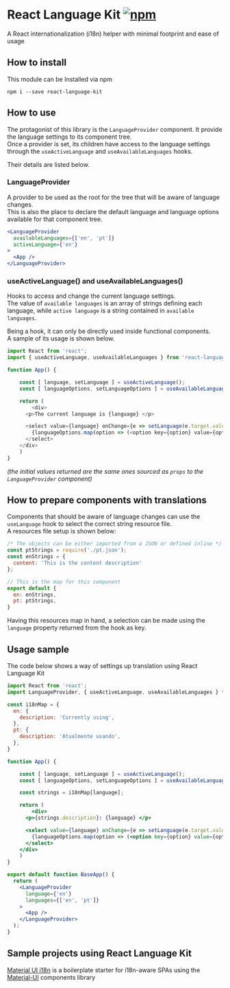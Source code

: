 # React Language Kit  [![npm](https://img.shields.io/npm/v/react-language-kit)](https://www.npmjs.com/package/react-language-kit)
A React internationalization (i18n) helper with minimal footprint and ease of usage

## How to install

This module can be Installed via npm

`npm i --save react-language-kit`

## How to use

The protagonist of this library is the `LanguageProvider` component. It provide the language settings to its component tree.<br>
Once a provider is set, its children have access to the language settings through the `useActiveLanguage` and `useAvailableLanguages` hooks.

Their details are listed below.

### LanguageProvider

A provider to be used as the root for the tree that will be aware of language changes.<br>
This is also the place to declare the default language and language options available for that component tree.

```jsx
<LanguageProvider
  availableLanguages={['en', 'pt']}
  activeLanguage={'en'}
>
  <App />
</LanguageProvider>
```

### useActiveLanguage() and useAvailableLanguages()

Hooks to access and change the current language settings.<br>
The value of `available languages` is an array of strings defining each language, while `active language` is a string contained in `available languages`.

Being a hook, it can only be directly used inside functional components.<br>
A sample of its usage is shown below.

```js
import React from 'react';
import { useActiveLanguage, useAvailableLanguages } from 'react-language-kit';

function App() {

	const [ language, setLanguage ] = useActiveLanguage();
	const [ languageOptions, setLanguageOptions ] = useAvailableLanguages();

	return (
		<div>
      <p>The current language is {language} </p>

      <select value={language} onChange={e => setLanguage(e.target.value)}>
        {languageOptions.map(option => (<option key={option} value={option}>{option.toUpperCase()}</option>))}
      </select>
    </div>
	)
}

```

_(the initial values returned are the same ones sourced as `props` to the `LanguageProvider` component)_


## How to prepare components with translations

Components that should be aware of language changes can use the `useLanguage` hook to select the correct string resource file.<br>
A resources file setup is shown below:

```js
/* The objects can be either imported from a JSON or defined inline */
const ptStrings = require('./pt.json');
const enStrings = {
  content: 'This is the content description'
};

// This is the map for this component
export default {
  en: enStrings,
  pt: ptStrings,
}
```

Having this resources map in hand, a selection can be made using the `language` property returned from the hook as key.

## Usage sample

The code below shows a way of settings up translation using React Language Kit

```jsx
import React from 'react';
import LanguageProvider, { useActiveLanguage, useAvailableLanguages } from 'react-language-kit';

const i18nMap = {
  en: {
    description: 'Currently using',
  },
  pt: {
    description: 'Atualmente usando',
  },
}

function App() {

	const [ language, setLanguage ] = useActiveLanguage();
	const [ languageOptions, setLanguageOptions ] = useAvailableLanguages();

	const strings = i18nMap[language];

	return (
		<div>
      <p>{strings.description}: {language} </p>

      <select value={language} onChange={e => setLanguage(e.target.value)}>
        {languageOptions.map(option => (<option key={option} value={option}>{option.toUpperCase()}</option>))}
      </select>
    </div>
	)
}

export default function BaseApp() {
  return (
    <LanguageProvider
      language={'en'}
      languages={['en', 'pt']}
    >
      <App />
    </LanguageProvider>
  );
}
```

## Sample projects using React Language Kit

[Material UI i18n](https://github.com/znti/material-ui-i18n) is a boilerplate starter for i18n-aware SPAs using the [Material-UI](https://material-ui.com) components library

